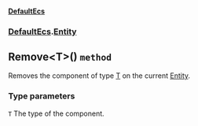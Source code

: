 #### [DefaultEcs](./DefaultEcs.md 'DefaultEcs')
### [DefaultEcs](./DefaultEcs.md#DefaultEcs 'DefaultEcs').[Entity](./DefaultEcs-Entity.md 'DefaultEcs.Entity')
## Remove&lt;T&gt;() `method`
Removes the component of type [T](#DefaultEcs-Entity-Remove-T-()-T 'DefaultEcs.Entity.Remove&lt;T&gt;().T') on the current [Entity](./DefaultEcs-Entity.md 'DefaultEcs.Entity').
### Type parameters

<a name='DefaultEcs-Entity-Remove-T-()-T'></a>
`T`
The type of the component.
